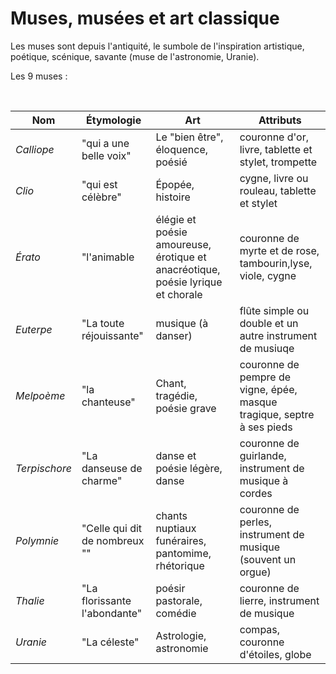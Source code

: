 # Muses, musées et art classique

Les muses sont depuis l'antiquité, le sumbole de l'inspiration artistique, poétique, scénique, savante (muse de l'astronomie, Uranie). 

Les 9 muses :

​	

| Nom           | Étymologie                    | Art                                                          | Attributs                                                    |
| ------------- | ----------------------------- | ------------------------------------------------------------ | ------------------------------------------------------------ |
| *Calliope*    | "qui a une belle voix"        | Le "bien être", éloquence, poésié                            | couronne d'or, livre, tablette et stylet, trompette          |
| *Clio*        | "qui est célèbre"             | Épopée, histoire                                             | cygne, livre ou rouleau, tablette et stylet                  |
| *Érato*       | "l'animable                   | élégie et poésie amoureuse, érotique et anacréotique, poésie lyrique et chorale | couronne de myrte et de rose, tambourin,lyse, viole, cygne   |
| *Euterpe*     | "La toute réjouissante"       | musique (à danser)                                           | flûte simple ou double et un autre instrument de musiuqe     |
| *Melpoème*    | "la chanteuse"                | Chant,  tragédie, poésie grave                               | couronne de pempre de vigne, épée, masque tragique, septre à ses pieds |
| *Terpischore* | "La danseuse de charme"       | danse et poésie légère, danse                                | couronne de guirlande, instrument de musique à cordes        |
| *Polymnie*    | "Celle qui dit de nombreux "" | chants nuptiaux funéraires, pantomime, rhétorique            | couronne de perles, instrument de musique (souvent un orgue) |
| *Thalie*      | "La florissante l'abondante"  | poésir pastorale, comédie                                    | couronne de lierre, instrument de musique                    |
| *Uranie*      | "La céleste"                  | Astrologie, astronomie                                       | compas, couronne d'étoiles, globe                            |

